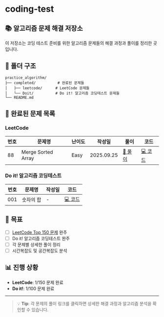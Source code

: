 # coding-test

## 📚 알고리즘 문제 해결 저장소

이 저장소는 코딩 테스트 준비를 위한 알고리즘 문제들의 해결 과정과 풀이를 정리한 곳입니다.

## 📁 폴더 구조

```
practice_algorithm/
├── completed/          # 완료된 문제들
│   ├── leetcode/      # LeetCode 문제들
│   └── Doit/          # Do it! 알고리즘 코딩테스트 문제들
└── README.md
```

## 📝 완료된 문제 목록

### LeetCode

| 번호 | 문제명 | 난이도 | 작성일 | 풀이 | 코드 |
|------|--------|--------|--------|------|------|
| 88 | Merge Sorted Array | Easy | 2025.09.25 | [📝 풀이](./completed/leetcode/88_merge_sorted_array.md) | [💻 코드](./completed/leetcode/88_merge_sorted_array.py) |

### Do it! 알고리즘 코딩테스트

| 번호 | 문제명 | 작성일 | 코드 |
|------|--------|--------|------|
| 001 | 숫자의 합 | - | [💻 코드](./completed/Doit/doit_001_숫자의_합.py) |

## 🎯 목표

- [ ] [LeetCode Top 150 문제](https://leetcode.com/studyplan/top-interview-150/) 완주 
- [ ] Do it! 알고리즘 코딩테스트 완주
- [ ] 각 문제별 상세한 풀이 정리
- [ ] 시간복잡도 및 공간복잡도 분석

## 📊 진행 상황

- **LeetCode**: 1/150 문제 완료
- **Do it!**: 1/100 문제 완료

---

> 💡 **Tip**: 각 문제의 풀이 링크를 클릭하면 상세한 해결 과정과 알고리즘 분석을 확인할 수 있습니다.
